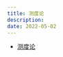 ```yaml
---
title: 测度论
description:
date: 2022-05-02
---
```


- [测度论](https://book.douban.com/subject/35726267/)
